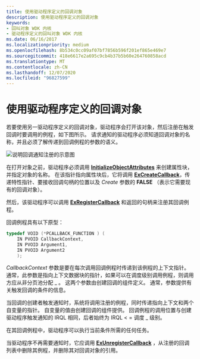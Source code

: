 ```yaml
---
title: 使用驱动程序定义的回调对象
description: 使用驱动程序定义的回调对象
keywords:
- 回叫对象 WDK 内核
- 驱动程序定义的回叫对象 WDK 内核
ms.date: 06/16/2017
ms.localizationpriority: medium
ms.openlocfilehash: 8b534c0cc09af07bf7856b596f201ef865e469e7
ms.sourcegitcommit: 418e6617e2a695c9cb4b37b5b60e264760858acd
ms.translationtype: MT
ms.contentlocale: zh-CN
ms.lasthandoff: 12/07/2020
ms.locfileid: "96827599"
---
```

# <a name="using-a-driver-defined-callback-object"></a>使用驱动程序定义的回调对象





若要使用另一驱动程序定义的回调对象，驱动程序会打开该对象，然后注册在触发回调时要调用的例程，如下图所示。 请求通知的驱动程序必须知道回调对象的名称，并且必须了解传递到回调例程的参数的语义。

![说明回调通知注册的示意图](images/3reg-cbk.png)

在打开对象之前，驱动程序必须调用 [**InitializeObjectAttributes**](/windows/win32/api/ntdef/nf-ntdef-initializeobjectattributes) 来创建属性块，并指定对象的名称。 在该指针指向属性块后，它将调用 [**ExCreateCallback**](/windows-hardware/drivers/ddi/wdm/nf-wdm-excreatecallback)，传递特性指针、要接收回调句柄的位置以及 *Create* 参数的 **FALSE** （表示它需要现有的回调对象）。

然后，该驱动程序可以调用 [**ExRegisterCallback**](/windows-hardware/drivers/ddi/wdm/nf-wdm-exregistercallback) 和返回的句柄来注册其回调例程。

回调例程具有以下原型：

```cpp
typedef VOID (*PCALLBACK_FUNCTION ) (
    IN PVOID CallbackContext,
    IN PVOID Argument1,
    IN PVOID Argument2
    );
```

*CallbackContext* 参数是要在每次调用回调例程时传递到该例程的上下文指针。 通常，此参数是指向上下文数据块的指针，如果可以在调度级别调用例程，则调用方应从非分页池分配 \_ 。 这两个参数由创建回调的组件定义。 通常，参数提供有关触发回调的条件的信息。

当回调的创建者触发通知时，系统将调用注册的例程，同时传递指向上下文和两个自变量的指针。 自变量的值由创建回调的组件提供。 回调例程的调用位置与创建驱动程序触发通知的 IRQL 相同，后者始终为 IRQL &lt; = 调度 \_ 级别。

在其回调例程中，驱动程序可以执行当前条件所需的任何任务。

当驱动程序不再需要通知时，它应调用 [**ExUnregisterCallback**](/windows-hardware/drivers/ddi/wdm/nf-wdm-exunregistercallback) ，从注册的回调列表中删除其例程，并删除其对回调对象的引用。

 

